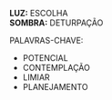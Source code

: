 **LUZ:** ESCOLHA  
**SOMBRA:** DETURPAÇÃO

PALAVRAS-CHAVE:
- POTENCIAL
- CONTEMPLAÇÃO
- LIMIAR
- PLANEJAMENTO